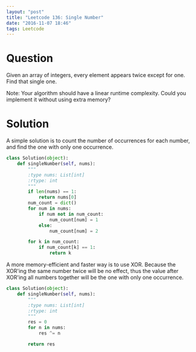 ```yaml
---
layout: "post"
title: "Leetcode 136: Single Number"
date: "2016-11-07 18:46"
tags: Leetcode
---
```

# Question

Given an array of integers, every element appears twice except for one. Find that single one.

Note:
Your algorithm should have a linear runtime complexity. Could you implement it without using extra memory?

# Solution

A simple solution is to count the number of occurrences for each number, and find the one with only one occurrence.

```python
class Solution(object):
    def singleNumber(self, nums):
        """
        :type nums: List[int]
        :rtype: int
        """
        if len(nums) == 1:
            return nums[0]
        num_count = dict()
        for num in nums:
            if num not in num_count:
                num_count[num] = 1
            else:
                num_count[num] = 2

        for k in num_count:
            if num_count[k] == 1:
                return k


```

A more memory-efficient and faster way is to use XOR. Because the XOR'ing the same number twice will be no effect, thus the value after XOR'ing all numbers together will be the one with only one occurrence.

```python
class Solution(object):
    def singleNumber(self, nums):
        """
        :type nums: List[int]
        :rtype: int
        """
        res = 0
        for n in nums:
            res ^= n

        return res

```
